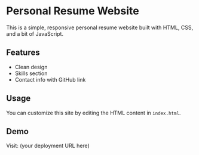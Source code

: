 # Personal Resume Website

This is a simple, responsive personal resume website built with HTML, CSS, and a bit of JavaScript.

## Features
- Clean design
- Skills section
- Contact info with GitHub link

## Usage
You can customize this site by editing the HTML content in `index.html`.

## Demo
Visit: (your deployment URL here)
